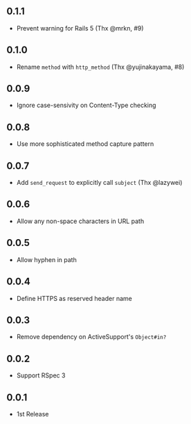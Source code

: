 ## 0.1.1
- Prevent warning for Rails 5  (Thx @mrkn, #9)

## 0.1.0
- Rename `method` with `http_method` (Thx @yujinakayama, #8)

## 0.0.9
- Ignore case-sensivity on Content-Type checking

## 0.0.8
- Use more sophisticated method capture pattern

## 0.0.7
- Add `send_request` to explicitly call `subject` (Thx @lazywei)

## 0.0.6
- Allow any non-space characters in URL path

## 0.0.5
- Allow hyphen in path

## 0.0.4
- Define HTTPS as reserved header name

## 0.0.3
- Remove dependency on ActiveSupport's `Object#in?`

## 0.0.2
- Support RSpec 3

## 0.0.1
- 1st Release
